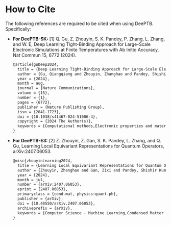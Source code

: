 # How to Cite

The following references are required to be cited when using DeePTB. Specifically:

- **For DeePTB-SK:**
    [1] Q. Gu, Z. Zhouyin, S. K. Pandey, P. Zhang, L. Zhang, and W. E, Deep Learning Tight-Binding Approach for Large-Scale Electronic Simulations at Finite Temperatures with Ab Initio Accuracy, Nat Commun 15, 6772 (2024).
    ```latex
    @article{guDeep2024,
      title = {Deep Learning Tight-Binding Approach for Large-Scale Electronic Simulations at Finite Temperatures with  Ab Initio Accuracy},
      author = {Gu, Qiangqiang and Zhouyin, Zhanghao and Pandey, Shishir Kumar and Zhang, Peng and Zhang, Linfeng and E,    Weinan},
      year = {2024},
      month = aug,
      journal = {Nature Communications},
      volume = {15},
      number = {1},
      pages = {6772},
      publisher = {Nature Publishing Group},
      issn = {2041-1723},
      doi = {10.1038/s41467-024-51006-4},
      copyright = {2024 The Author(s)},
      keywords = {Computational methods,Electronic properties and materials,Electronic structure}
    }
    ```
- **For DeePTB-E3:**
    [2] Z. Zhouyin, Z. Gan, S. K. Pandey, L. Zhang, and Q. Gu, Learning Local Equivariant Representations for Quantum Operators, arXiv:2407.06053.
    

    ```latex
    @misc{zhouyinLearning2024,
      title = {Learning Local Equivariant Representations for Quantum Operators},
      author = {Zhouyin, Zhanghao and Gan, Zixi and Pandey, Shishir Kumar and Zhang, Linfeng and Gu, Qiangqiang},
      year = {2024},
      month = jul,
      number = {arXiv:2407.06053},
      eprint = {2407.06053},
      primaryclass = {cond-mat, physics:quant-ph},
      publisher = {arXiv},
      doi = {10.48550/arXiv.2407.06053},
      archiveprefix = {arXiv},
      keywords = {Computer Science - Machine Learning,Condensed Matter - Materials Science,Quantum Physics},
    }
    ```